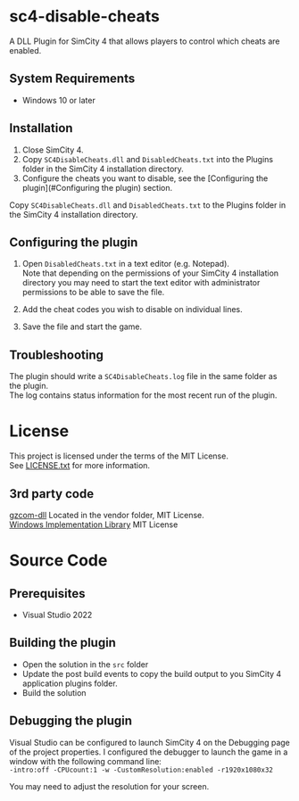 # sc4-disable-cheats

A DLL Plugin for SimCity 4 that allows players to control which cheats are enabled.

## System Requirements

* Windows 10 or later

## Installation

1. Close SimCity 4.
2. Copy `SC4DisableCheats.dll` and `DisabledCheats.txt` into the Plugins folder in the SimCity 4 installation directory.
3. Configure the cheats you want to disable, see the [Configuring the plugin](#Configuring the plugin) section.

Copy `SC4DisableCheats.dll` and `DisabledCheats.txt` to the Plugins folder in the SimCity 4 installation directory.

## Configuring the plugin

1. Open `DisabledCheats.txt` in a text editor (e.g. Notepad).    
Note that depending on the permissions of your SimCity 4 installation directory you may need to start the text editor 
with administrator permissions to be able to save the file.

2. Add the cheat codes you wish to disable on individual lines.
3. Save the file and start the game.

## Troubleshooting

The plugin should write a `SC4DisableCheats.log` file in the same folder as the plugin.    
The log contains status information for the most recent run of the plugin.

# License

This project is licensed under the terms of the MIT License.    
See [LICENSE.txt](LICENSE.txt) for more information.

## 3rd party code

[gzcom-dll](https://github.com/nsgomez/gzcom-dll/tree/master) Located in the vendor folder, MIT License.    
[Windows Implementation Library](https://github.com/microsoft/wil) MIT License

# Source Code

## Prerequisites

* Visual Studio 2022

## Building the plugin

* Open the solution in the `src` folder
* Update the post build events to copy the build output to you SimCity 4 application plugins folder.
* Build the solution

## Debugging the plugin

Visual Studio can be configured to launch SimCity 4 on the Debugging page of the project properties.
I configured the debugger to launch the game in a window with the following command line:    
`-intro:off -CPUcount:1 -w -CustomResolution:enabled -r1920x1080x32`

You may need to adjust the resolution for your screen.
